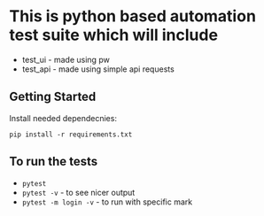# This is python based automation test suite which will include
- test_ui - made using pw
- test_api - made using simple api requests

## Getting Started

Install needed dependecnies:

`pip install -r requirements.txt`


## To run the tests

- `pytest`
- `pytest -v` - to see nicer output
- `pytest -m login -v` - to run with specific mark
